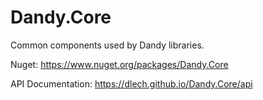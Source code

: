 Dandy.Core
==========

Common components used by Dandy libraries.

Nuget: https://www.nuget.org/packages/Dandy.Core

API Documentation: https://dlech.github.io/Dandy.Core/api

